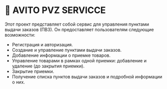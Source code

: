 # 🛒 AVITO PVZ SERVICCE
Этот проект представляет собой сервис для управления пунктами выдачи заказов (ПВЗ). Он предоставляет пользователям следующие возможности:

- Регистрация и авторизация.
- Создание и управление пунктами выдачи заказов.
- Добавление информации о приемке товаров.
- Управление товарами в рамках одной приемки: добавление и удаление (до закрытия приемки).
- Закрытие приемки.
- Получение списка пунктов выдачи заказов и подробной информации о них.

